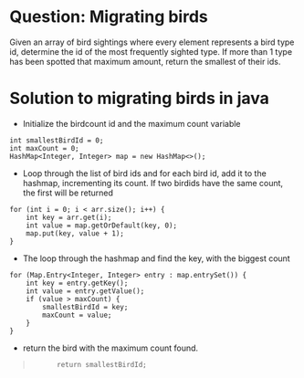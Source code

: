# Question: Migrating birds
Given an array of bird sightings where every element represents a bird type id, determine the id of the most frequently sighted type. If more than 1 type has been spotted that maximum amount, return the smallest of their ids.

# Solution to migrating birds in java
- Initialize the birdcount id and the maximum count variable
```
int smallestBirdId = 0;
int maxCount = 0;
HashMap<Integer, Integer> map = new HashMap<>();
```
- Loop through the list of bird ids and for each bird id, add it to the hashmap, incrementing its count. 
If two birdids have the same count, the first will be returned
```
for (int i = 0; i < arr.size(); i++) {
    int key = arr.get(i);
    int value = map.getOrDefault(key, 0);
    map.put(key, value + 1);
}
```
- The loop through the hashmap and find the key, with the biggest count
```
for (Map.Entry<Integer, Integer> entry : map.entrySet()) {
    int key = entry.getKey();
    int value = entry.getValue();
    if (value > maxCount) {
        smallestBirdId = key;
        maxCount = value;
    }
}
```
- return the bird with the maximum count found.
>           return smallestBirdId;